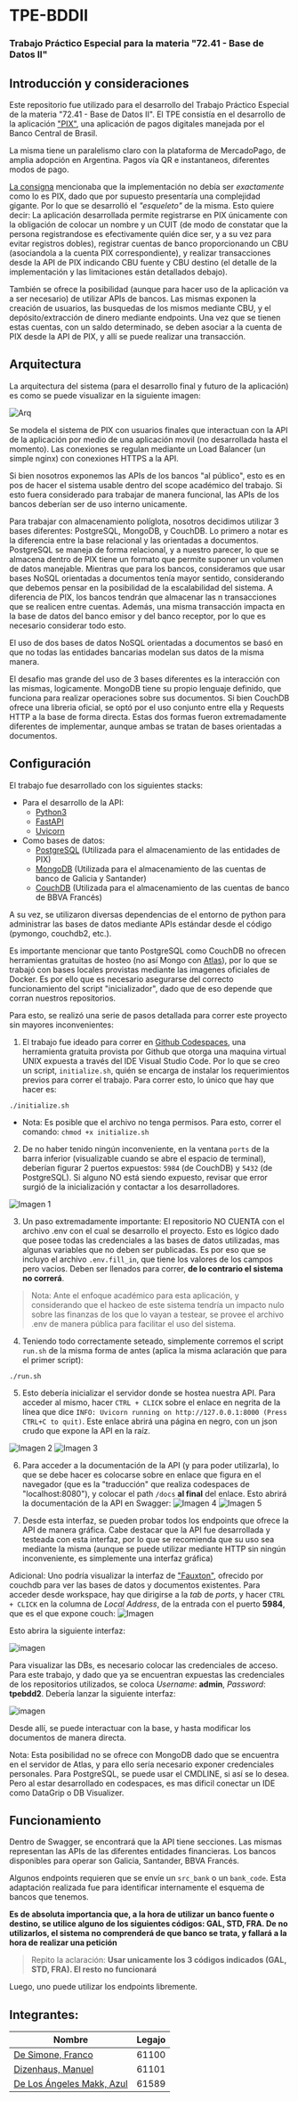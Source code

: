 # TPE-BDDII
### Trabajo Práctico Especial para la materia "72.41 - Base de Datos II"

## Introducción y consideraciones

Este repositorio fue utilizado para el desarrollo del Trabajo Práctico Especial de la materia "72.41 - Base de Datos II". El TPE consistía en el desarrollo de la aplicación ["PIX"](https://en.wikipedia.org/wiki/Pix_(payment_system)), una aplicación de pagos digitales manejada por el Banco Central de Brasil. 

La misma tiene un paralelismo claro con la plataforma de MercadoPago, de amplia adopción en Argentina. Pagos vía QR e instantaneos, diferentes modos de pago.

[La consigna](https://voltaic-twist-d4c.notion.site/BD2-TP-Final-1Q2023-70f4f1d6776b4a7fa9d8235c7ce8c9c6) mencionaba que la implementación no debía ser _exactamente_ como lo es PIX, dado que por supuesto presentaría una complejidad gigante. Por lo que se desarrolló el _"esqueleto"_ de la misma. Esto quiere decir: La aplicación desarrollada permite registrarse en PIX únicamente con la obligación de colocar un nombre y un CUIT (de modo de constatar que la persona registrandose es efectivamente quién dice ser, y a su vez para evitar registros dobles), registrar cuentas de banco proporcionando un CBU (asociandola a la cuenta PIX correspondiente), y realizar transacciones desde la API de PIX indicando CBU fuente y CBU destino (el detalle de la implementación y las limitaciones están detallados debajo).

También se ofrece la posibilidad (aunque para hacer uso de la aplicación va a ser necesario) de utilizar APIs de bancos. Las mismas exponen la creación de usuarios, las busquedas de los mismos mediante CBU, y el depósito/extracción de dinero mediante endpoints. Una vez que se tienen estas cuentas, con un saldo determinado, se deben asociar a la cuenta de PIX desde la API de PIX, y allí se puede realizar una transacción.

## Arquitectura

La arquitectura del sistema (para el desarrollo final y futuro de la aplicación) es como se puede visualizar en la siguiente imagen:

![Arq](./extras/readmepics/Arquitectura.jpg)

Se modela el sistema de PIX con usuarios finales que interactuan con la API de la aplicación por medio de una aplicación movil (no desarrollada hasta el momento). Las conexiones se regulan mediante un Load Balancer (un simple nginx) con conexiones HTTPS a la API. 

Si bien nosotros exponemos las APIs de los bancos "al público", esto es en pos de hacer el sistema usable dentro del scope académico del trabajo. Si esto fuera considerado para trabajar de manera funcional, las APIs de los bancos deberían ser de uso interno unicamente.

Para trabajar con almacenamiento políglota, nosotros decidimos utilizar 3 bases diferentes: PostgreSQL, MongoDB, y CouchDB. Lo primero a notar es la diferencia entre la base relacional y las orientadas a documentos. PostgreSQL se maneja de forma relacional, y a nuestro parecer, lo que se almacena dentro de PIX tiene un formato que permite suponer un volumen de datos manejable. Mientras que para los bancos, consideramos que usar bases NoSQL orientadas a documentos tenía mayor sentido, considerando que debemos pensar en la posibilidad de la escalabilidad del sistema. A diferencia de PIX, los bancos tendrán que almacenar las n transacciones que se realicen entre cuentas. Además, una misma transacción impacta en la base de datos del banco emisor y del banco receptor, por lo que es necesario considerar todo esto.

El uso de dos bases de datos NoSQL orientadas a documentos se basó en que no todas las entidades bancarias modelan sus datos de la misma manera.

El desafio mas grande del uso de 3 bases diferentes es la interacción con las mismas, logicamente. MongoDB tiene su propio lenguaje definido, que funciona para realizar operaciones sobre sus documentos. Si bien CouchDB ofrece una libreria oficial, se optó por el uso conjunto entre ella y Requests HTTP a la base de forma directa. Estas dos formas fueron extremadamente diferentes de implementar, aunque ambas se tratan de bases orientadas a documentos.

## Configuración
El trabajo fue desarrollado con los siguientes stacks:
* Para el desarrollo de la API:
    * [Python3](https://www.python.org/)
    * [FastAPI](https://fastapi.tiangolo.com/)
    * [Uvicorn](https://www.uvicorn.org/)
* Como bases de datos:
    * [PostgreSQL](https://www.psycopg.org/) (Utilizada para el almacenamiento de las entidades de PIX)
    * [MongoDB](https://www.mongodb.com/docs/drivers/pymongo/) (Utilizada para el almacenamiento de las cuentas de banco de Galicia y Santander)
    * [CouchDB](https://github.com/pekrau/CouchDB2) (Utilizada para el almacenamiento de las cuentas de banco de BBVA Francés)

A su vez, se utilizaron diversas dependencias de el entorno de python para administrar las bases de datos mediante APIs estándar desde el código (pymongo, couchdb2, etc.).

Es importante mencionar que tanto PostgreSQL como CouchDB no ofrecen herramientas gratuitas de hosteo (no así Mongo con [Atlas](https://www.mongodb.com/atlas)), por lo que se trabajó con bases locales provistas mediante las imagenes oficiales de Docker. Es por ello que es necesario asegurarse del correcto funcionamiento del script "inicializador", dado que de eso depende que corran nuestros repositorios.

Para esto, se realizó una serie de pasos detallada para correr este proyecto sin mayores inconvenientes:

1. El trabajo fue ideado para correr en [Github Codespaces](https://github.com/features/codespaces), una herramienta gratuita provista por Github que otorga una maquina virtual UNIX expuesta a través del IDE Visual Studio Code. Por lo que se creo un script, `initialize.sh`, quién se encarga de instalar los requerimientos previos para correr el trabajo. Para correr esto, lo único que hay que hacer es:

```shell 
./initialize.sh 
```

- Nota: Es posible que el archivo no tenga permisos. Para esto, correr el comando: `chmod +x initialize.sh`

2. De no haber tenido ningún inconveniente, en la ventana `ports` de la barra inferior (visualizable cuando se abre el espacio de terminal), deberían figurar 2 puertos expuestos: `5984` (de CouchDB) y `5432` (de PostgreSQL). Si alguno NO está siendo expuesto, revisar que error surgió de la inicialización y contactar a los desarrolladores.

![Imagen 1](./extras/readmepics/initializeend.png)

3. Un paso extremadamente importante: El repositorio NO CUENTA con el archivo .env con el cual se desarrollo el proyecto. Esto es lógico dado que posee todas las credenciales a las bases de datos utilizadas, mas algunas variables que no deben ser publicadas. Es por eso que se incluyo el archivo `.env.fill_in`, que tiene los valores de los campos pero vacios. Deben ser llenados para correr, **de lo contrario el sistema no correrá**. 

> Nota: Ante el enfoque académico para esta aplicación, y considerando que el hackeo de este sistema tendría un impacto nulo sobre las finanzas de los que lo vayan a testear, se provee el archivo .env de manera pública para facilitar el uso del sistema.

4. Teniendo todo correctamente seteado, simplemente corremos el script `run.sh` de la misma forma de antes (aplica la misma aclaración que para el primer script):
```shell
./run.sh
```

5. Esto debería inicializar el servidor donde se hostea nuestra API. Para acceder al mismo, hacer `CTRL + CLICK` sobre el enlace en negrita de la línea que dice `INFO: Uvicorn running on http://127.0.0.1:8000 (Press CTRL+C to quit)`. Este enlace abrirá una página en negro, con un json crudo que expone la API en la raíz. 

![Imagen 2](./extras/readmepics/run.png)
![Imagen 3](./extras/readmepics/landingapi.png)

6. Para acceder a la documentación de la API (y para poder utilizarla), lo que se debe hacer es colocarse sobre en enlace que figura en el navegador (que es la "traducción" que realiza codespaces de "localhost:8080"), y colocar el path `/docs` **al final** del enlace. Esto abrirá la documentación de la API en Swagger:
![Imagen 4](./extras/readmepics/link.png)
![Imagen 5](./extras/readmepics/APISwagger.png)

7. Desde esta interfaz, se pueden probar todos los endpoints que ofrece la API de manera gráfica. Cabe destacar que la API fue desarrollada y testeada con esta interfaz, por lo que se recomienda que su uso sea mediante la misma (aunque se puede utilizar mediante HTTP sin ningún inconveniente, es simplemente una interfaz gráfica)

Adicional: Uno podría visualizar la interfaz de ["Fauxton"](https://couchdb.apache.org/fauxton-visual-guide/#using-fauxton), ofrecido por couchdb para ver las bases de datos y documentos existentes. Para acceder desde workspace, hay que dirigirse a la _tab_ de _ports_, y hacer `CTRL + CLICK` en la columna de _Local Address_, de la entrada con el puerto **5984**, que es el que expone couch:
![Imagen](./extras/readmepics/fauxton.png)

Esto abrira la siguiente interfaz:

![imagen](./extras/readmepics/loginpage.png)

Para visualizar las DBs, es necesario colocar las credenciales de acceso. Para este trabajo, y dado que ya se encuentran expuestas las credenciales de los repositorios utilizados, se coloca _Username_: **admin**, _Password_: **tpebdd2**. Debería lanzar la siguiente interfaz:

![imagen](./extras/readmepics/loggedinfauxton.png)

Desde allí, se puede interactuar con la base, y hasta modificar los documentos de manera directa.

Nota: Esta posibilidad no se ofrece con MongoDB dado que se encuentra en el servidor de Atlas, y para ello sería necesario exponer credenciales personales. Para PostgreSQL, se puede usar el CMDLINE, si así se lo desea. Pero al estar desarrollado en codespaces, es mas dificil conectar un IDE como DataGrip o DB Visualizer.

## Funcionamiento
Dentro de Swagger, se encontrará que la API tiene secciones. Las mismas representan las APIs de las diferentes entidades financieras. Los bancos disponibles para operar son Galicia, Santander, BBVA Francés.

Algunos endpoints requieren que se envíe un `src_bank` o un `bank_code`. Esta adaptación realizada fue para identificar internamente el esquema de bancos que tenemos. 

**Es de absoluta importancia que, a la hora de utilizar un banco fuente o destino, se utilice alguno de los siguientes códigos: GAL, STD, FRA. De no utilizarlos, el sistema no comprenderá de que banco se trata, y fallará a la hora de realizar una petición**

> Repito la aclaración: **Usar unicamente los 3 códigos indicados (GAL, STD, FRA). El resto no funcionará**

Luego, uno puede utilizar los endpoints libremente. 

## Integrantes:
Nombre | Legajo
-------|--------
[De Simone, Franco](https://github.com/desimonef) | 61100
[Dizenhaus, Manuel](https://github.com/ManuelDizen) | 61101
[De Los Ángeles Makk, Azul](https://github.com/azulamakk) | 61589
